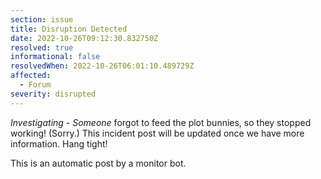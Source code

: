 ```yaml
---
section: issue
title: Disruption Detected
date: 2022-10-26T09:12:30.832750Z
resolved: true
informational: false
resolvedWhen: 2022-10-26T06:01:10.489729Z
affected:
  - Forum
severity: disrupted
---
```

*Investigating* - _Someone_ forgot to feed the plot bunnies, so they stopped working! (Sorry.) This incident post will be updated once we have more information. Hang tight!

This is an automatic post by a monitor bot.
        